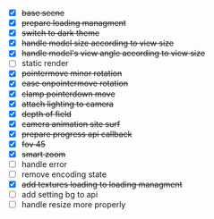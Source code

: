 - [x] ~~base scene~~
- [x] ~~prepare loading managment~~
- [x] ~~switch to dark theme~~
- [x] ~~handle model size according to view size~~
- [x] ~~handle model's view angle according to view size~~
- [ ] static render
- [x] ~~pointermove minor rotation~~
- [x] ~~ease onpointermove rotation~~
- [x] ~~clamp pointerdown move~~
- [x] ~~attach lighting to camera~~
- [x] ~~depth of field~~
- [x] ~~camera animation site surf~~
- [x] ~~prepare progress api callback~~
- [x] ~~fov 45~~
- [x] ~~smart zoom~~
- [ ] handle error
- [ ] remove encoding state
- [x] ~~add textures loading to loading managment~~
- [ ] add setting bg to api
- [ ] handle resize more properly
